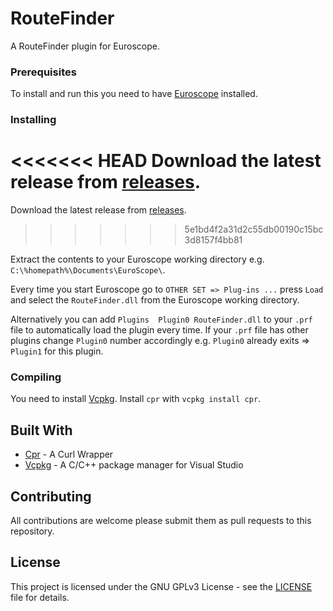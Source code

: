 # RouteFinder

A RouteFinder plugin for Euroscope.

### Prerequisites

To install and run this you need to have [Euroscope](https://www.euroscope.hu/) installed.

### Installing

<<<<<<< HEAD
Download the latest release from [releases](https://github.com/Huijaaja42/routefinder/releases/latest).
=======
Download the latest release from [releases](/releases).
>>>>>>> 5e1bd4f2a31d2c55db00190c15bc3d8157f4bb81

Extract the contents to your Euroscope working directory e.g. `C:\%homepath%\Documents\EuroScope\`.

Every time you start Euroscope go to  `OTHER SET => Plug-ins ...` press `Load` and select the `RouteFinder.dll` from the Euroscope working directory.

Alternatively you can add `Plugins	Plugin0	RouteFinder.dll` to your `.prf` file to automatically load the plugin every time. If your `.prf` file has other plugins change `Plugin0` number accordingly e.g. `Plugin0` already exits => `Plugin1` for this plugin.

### Compiling

You need to install [Vcpkg](https://github.com/microsoft/vcpkg). Install `cpr` with `vcpkg install cpr`.

## Built With

* [Cpr](https://whoshuu.github.io/cpr/) - A Curl Wrapper
* [Vcpkg](https://github.com/microsoft/vcpkg) - A C/C++ package manager for Visual Studio

## Contributing

All contributions are welcome please submit them as pull requests to this repository.

## License

This project is licensed under the GNU GPLv3 License - see the [LICENSE](LICENSE) file for details.
